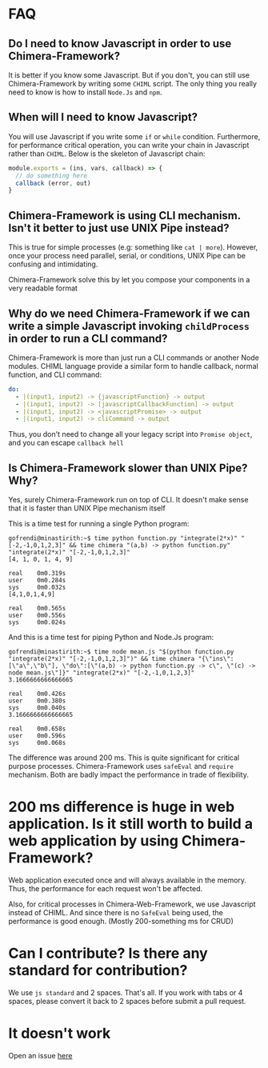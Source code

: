 # FAQ

## Do I need to know Javascript in order to use Chimera-Framework?

It is better if you know some Javascript. But if you don't, you can still use Chimera-Framework by writing some `CHIML` script. The only thing you really need to know is how to install `Node.Js` and `npm`.

## When will I need to know Javascript?

You will use Javascript if you write some `if` or `while` condition. Furthermore, for performance critical operation, you can write your chain in Javascript rather than `CHIML`. Below is the skeleton of Javascript chain:

```javascript
module.exports = (ins, vars, callback) => {
  // do something here
  callback (error, out)
}
```

## Chimera-Framework is using CLI mechanism. Isn't it better to just use UNIX Pipe instead?

This is true for simple processes (e.g: something like `cat | more`). However, once your process need parallel, serial, or conditions, UNIX Pipe can be confusing and intimidating.

Chimera-Framework solve this by let you compose your components in a very readable format

## Why do we need Chimera-Framework if we can write a simple Javascript invoking `childProcess` in order to run a CLI command?

Chimera-Framework is more than just run a CLI commands or another Node modules. CHIML language provide a similar form to handle callback, normal function, and CLI command:

```yaml
do:
  - |(input1, input2) -> {javascriptFunction} -> output
  - |(input1, input2) -> [javascriptCallbackFunction] -> output
  - |(input1, input2) -> <javascriptPromise> -> output
  - |(input1, input2) -> cliCommand -> output
```

Thus, you don't need to change all your legacy script into `Promise object`, and you can escape `callback hell`

## Is Chimera-Framework slower than UNIX Pipe? Why? 

Yes, surely Chimera-Framework run on top of CLI. It doesn't make sense that it is faster than UNIX Pipe mechanism itself

This is a time test for running a single Python program:
```
gofrendi@minastirith:~$ time python function.py "integrate(2*x)" "[-2,-1,0,1,2,3]" && time chimera "(a,b) -> python function.py" "integrate(2*x)" "[-2,-1,0,1,2,3]"
[4, 1, 0, 1, 4, 9]

real    0m0.319s
user    0m0.284s
sys     0m0.032s
[4,1,0,1,4,9]

real    0m0.565s
user    0m0.556s
sys     0m0.024s
```

And this is a time test for piping Python and Node.Js program:
```
gofrendi@minastirith:~$ time node mean.js "$(python function.py "integrate(2*x)" "[-2,-1,0,1,2,3]")" && time chimera "{\"ins\":[\"a\",\"b\"], \"do\":[\"(a,b) -> python function.py -> c\", \"(c) -> node mean.js\"]}" "integrate(2*x)" "[-2,-1,0,1,2,3]"
3.1666666666666665

real    0m0.426s
user    0m0.380s
sys     0m0.040s
3.1666666666666665

real    0m0.658s
user    0m0.596s
sys     0m0.068s
```

The difference was around 200 ms. This is quite significant for critical purpose processes. Chimera-Framework uses `safeEval` and `require` mechanism. Both are badly impact the performance in trade of flexibility.

# 200 ms difference is huge in web application. Is it still worth to build a web application by using Chimera-Framework?

Web application executed once and will always available in the memory. Thus, the performance for each request won't be affected.

Also, for critical processes in Chimera-Web-Framework, we use Javascript instead of CHIML. And since there is no `SafeEval` being used, the performance is good enough. (Mostly 200-something ms for CRUD)

# Can I contribute? Is there any standard for contribution?

We use `js standard` and 2 spaces. That's all. If you work with tabs or 4 spaces, please convert it back to 2 spaces before submit a pull request.

# It doesn't work

Open an issue [here](https://github.com/goFrendiAsgard/chimera-framework/issues)
